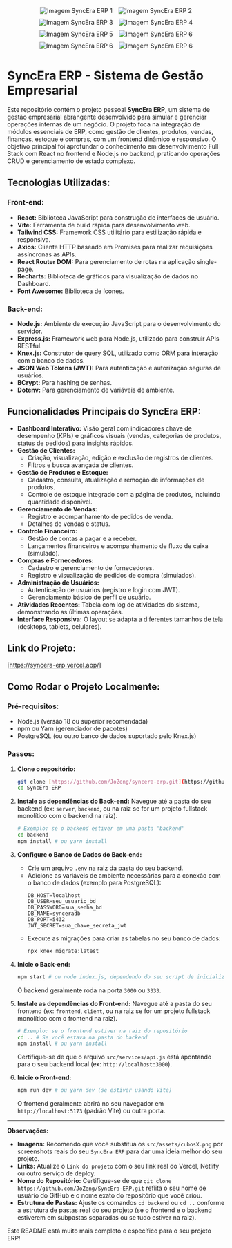 <p align="center">
  <img src="src/assets/syncera1.png" alt="Imagem SyncEra ERP 1" style="margin: 5px;">
  <img src="src/assets/syncera2.png" alt="Imagem SyncEra ERP 2" style="margin: 5px;">
  <img src="src/assets/syncera3.png" alt="Imagem SyncEra ERP 3" style="margin: 5px;">
  <img src="src/assets/syncera4.png" alt="Imagem SyncEra ERP 4" style="margin: 5px;">
  <img src="src/assets/syncera5.png" alt="Imagem SyncEra ERP 5" style="margin: 5px;">
  <img src="src/assets/syncera6.png" alt="Imagem SyncEra ERP 6" style="margin: 5px;">
  <img src="src/assets/syncera7.png" alt="Imagem SyncEra ERP 6" style="margin: 5px;">
  <img src="src/assets/syncera8.png" alt="Imagem SyncEra ERP 6" style="margin: 5px;">
</p>

# SyncEra ERP - Sistema de Gestão Empresarial

Este repositório contém o projeto pessoal **SyncEra ERP**, um sistema de gestão empresarial abrangente desenvolvido para simular e gerenciar operações internas de um negócio. O projeto foca na integração de módulos essenciais de ERP, como gestão de clientes, produtos, vendas, finanças, estoque e compras, com um frontend dinâmico e responsivo. O objetivo principal foi aprofundar o conhecimento em desenvolvimento Full Stack com React no frontend e Node.js no backend, praticando operações CRUD e gerenciamento de estado complexo.

## Tecnologias Utilizadas:

### Front-end:

- **React:** Biblioteca JavaScript para construção de interfaces de usuário.
- **Vite:** Ferramenta de build rápida para desenvolvimento web.
- **Tailwind CSS:** Framework CSS utilitário para estilização rápida e responsiva.
- **Axios:** Cliente HTTP baseado em Promises para realizar requisições assíncronas às APIs.
- **React Router DOM:** Para gerenciamento de rotas na aplicação single-page.
- **Recharts:** Biblioteca de gráficos para visualização de dados no Dashboard.
- **Font Awesome:** Biblioteca de ícones.

### Back-end:

- **Node.js:** Ambiente de execução JavaScript para o desenvolvimento do servidor.
- **Express.js:** Framework web para Node.js, utilizado para construir APIs RESTful.
- **Knex.js:** Construtor de query SQL, utilizado como ORM para interação com o banco de dados.
- **JSON Web Tokens (JWT):** Para autenticação e autorização seguras de usuários.
- **BCrypt:** Para hashing de senhas.
- **Dotenv:** Para gerenciamento de variáveis de ambiente.

## Funcionalidades Principais do SyncEra ERP:

- **Dashboard Interativo:** Visão geral com indicadores chave de desempenho (KPIs) e gráficos visuais (vendas, categorias de produtos, status de pedidos) para insights rápidos.
- **Gestão de Clientes:**
  - Criação, visualização, edição e exclusão de registros de clientes.
  - Filtros e busca avançada de clientes.
- **Gestão de Produtos e Estoque:**
  - Cadastro, consulta, atualização e remoção de informações de produtos.
  - Controle de estoque integrado com a página de produtos, incluindo quantidade disponível.
- **Gerenciamento de Vendas:**
  - Registro e acompanhamento de pedidos de venda.
  - Detalhes de vendas e status.
- **Controle Financeiro:**
  - Gestão de contas a pagar e a receber.
  - Lançamentos financeiros e acompanhamento de fluxo de caixa (simulado).
- **Compras e Fornecedores:**
  - Cadastro e gerenciamento de fornecedores.
  - Registro e visualização de pedidos de compra (simulados).
- **Administração de Usuários:**
  - Autenticação de usuários (registro e login com JWT).
  - Gerenciamento básico de perfil de usuário.
- **Atividades Recentes:** Tabela com log de atividades do sistema, demonstrando as últimas operações.
- **Interface Responsiva:** O layout se adapta a diferentes tamanhos de tela (desktops, tablets, celulares).

## Link do Projeto:

[https://syncera-erp.vercel.app/]

## Como Rodar o Projeto Localmente:

### Pré-requisitos:

- Node.js (versão 18 ou superior recomendada)
- npm ou Yarn (gerenciador de pacotes)
- PostgreSQL (ou outro banco de dados suportado pelo Knex.js)

### Passos:

1.  **Clone o repositório:**

    ```bash
    git clone [https://github.com/JoZeng/syncera-erp.git](https://github.com/JoZeng/syncera-erp.git) # Atualize com o seu usuário e nome do repositório
    cd SyncEra-ERP
    ```

2.  **Instale as dependências do Back-end:**
    Navegue até a pasta do seu backend (ex: `server`, `backend`, ou na raiz se for um projeto fullstack monolítico com o backend na raiz).

    ```bash
    # Exemplo: se o backend estiver em uma pasta 'backend'
    cd backend
    npm install # ou yarn install
    ```

3.  **Configure o Banco de Dados do Back-end:**

    - Crie um arquivo `.env` na raiz da pasta do seu backend.
    - Adicione as variáveis de ambiente necessárias para a conexão com o banco de dados (exemplo para PostgreSQL):
      ```
      DB_HOST=localhost
      DB_USER=seu_usuario_bd
      DB_PASSWORD=sua_senha_bd
      DB_NAME=synceradb
      DB_PORT=5432
      JWT_SECRET=sua_chave_secreta_jwt
      ```
    - Execute as migrações para criar as tabelas no seu banco de dados:
      ```bash
      npx knex migrate:latest
      ```

4.  **Inicie o Back-end:**

    ```bash
    npm start # ou node index.js, dependendo do seu script de inicialização
    ```

    O backend geralmente roda na porta `3000` ou `3333`.

5.  **Instale as dependências do Front-end:**
    Navegue até a pasta do seu frontend (ex: `frontend`, `client`, ou na raiz se for um projeto fullstack monolítico com o frontend na raiz).

    ```bash
    # Exemplo: se o frontend estiver na raiz do repositório
    cd .. # Se você estava na pasta do backend
    npm install # ou yarn install
    ```

    Certifique-se de que o arquivo `src/services/api.js` está apontando para o seu backend local (ex: `http://localhost:3000`).

6.  **Inicie o Front-end:**
    ```bash
    npm run dev # ou yarn dev (se estiver usando Vite)
    ```
    O frontend geralmente abrirá no seu navegador em `http://localhost:5173` (padrão Vite) ou outra porta.

---

**Observações:**

- **Imagens:** Recomendo que você substitua os `src/assets/cubosX.png` por screenshots reais do seu `SyncEra ERP` para dar uma ideia melhor do seu projeto.
- **Links:** Atualize o `Link do projeto` com o seu link real do Vercel, Netlify ou outro serviço de deploy.
- **Nome do Repositório:** Certifique-se de que `git clone https://github.com/JoZeng/SyncEra-ERP.git` reflita o seu nome de usuário do GitHub e o nome exato do repositório que você criou.
- **Estrutura de Pastas:** Ajuste os comandos `cd backend` ou `cd ..` conforme a estrutura de pastas real do seu projeto (se o frontend e o backend estiverem em subpastas separadas ou se tudo estiver na raiz).

Este README está muito mais completo e específico para o seu projeto ERP!
